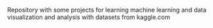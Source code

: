 Repository with some projects for learning machine learning and data visualization and analysis with datasets from kaggle.com
